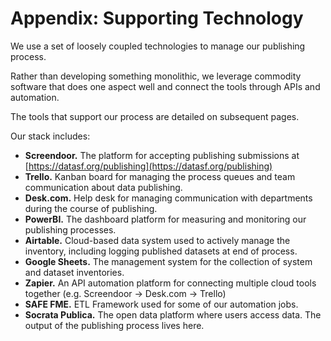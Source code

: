 # Appendix: Supporting Technology

We use a set of loosely coupled technologies to manage our publishing process.

Rather than developing something monolithic, we leverage commodity software that does one aspect well and connect the tools through APIs and automation.

The tools that support our process are detailed on subsequent pages.

Our stack includes:

* **Screendoor.**  The platform for accepting publishing submissions at [https://datasf.org/publishing](https://datasf.org/publishing)
* **Trello.** Kanban board for managing the process queues and team communication about data publishing.
* **Desk.com.** Help desk for managing communication with departments during the course of publishing.
* **PowerBI.** The dashboard platform for measuring and monitoring our publishing processes.
* **Airtable.** Cloud-based data system used to actively manage the inventory, including logging published datasets at end of process.
* **Google Sheets.** The management system for the collection of system and dataset inventories.
* **Zapier.** An API automation platform for connecting multiple cloud tools together \(e.g. Screendoor -&gt; Desk.com -&gt; Trello\)
* **SAFE FME.** ETL Framework used for some of our automation jobs.
* **Socrata Publica.** The open data platform where users access data. The output of the publishing process lives here.



